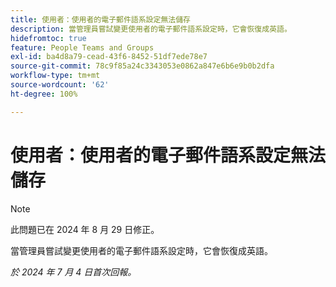 ```yaml
---
title: 使用者：使用者的電子郵件語系設定無法儲存
description: 當管理員嘗試變更使用者的電子郵件語系設定時，它會恢復成英語。
hidefromtoc: true
feature: People Teams and Groups
exl-id: ba4d8a79-cead-43f6-8452-51df7ede78e7
source-git-commit: 78c9f85a24c3343053e0862a847e6b6e9b0b2dfa
workflow-type: tm+mt
source-wordcount: '62'
ht-degree: 100%

---
```


# 使用者：使用者的電子郵件語系設定無法儲存

>[!NOTE]
>
>此問題已在 2024 年 8 月 29 日修正。

當管理員嘗試變更使用者的電子郵件語系設定時，它會恢復成英語。

_於 2024 年 7 月 4 日首次回報。_
